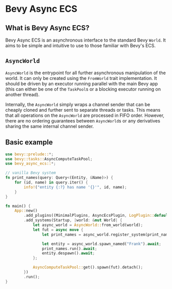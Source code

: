 # Bevy Async ECS

## What is Bevy Async ECS?

Bevy Async ECS is an asynchronous interface to the standard Bevy `World`.
It aims to be simple and intuitive to use to those familiar with Bevy's ECS.

## `AsyncWorld`

`AsyncWorld` is the entrypoint for all further asynchronous manipulation of the world.
It can only be created using the `FromWorld` trait implementation. 
It should be driven by an executor running parallel with the main Bevy app
(this can either be one of the `TaskPool`s or a blocking executor running on another thread).

Internally, the `AsyncWorld` simply wraps a channel sender that can be cheaply cloned and further sent to separate threads or tasks.
This means that all operations on the `AsyncWorld` are processed in FIFO order.
However, there are no ordering guarantees between `AsyncWorld`s or any derivatives sharing the same
internal channel sender.

## Basic example

```rust
use bevy::prelude::*;
use bevy::tasks::AsyncComputeTaskPool;
use bevy_async_ecs::*;

// vanilla Bevy system
fn print_names(query: Query<(Entity, &Name)>) {
	for (id, name) in query.iter() {
		info!("entity {:?} has name '{}'", id, name);
	}
}

fn main() {
	App::new()
		.add_plugins((MinimalPlugins, AsyncEcsPlugin, LogPlugin::default()))
		.add_systems(Startup, |world: &mut World| {
			let async_world = AsyncWorld::from_world(world);
			let fut = async move {
				let print_names = async_world.register_system(print_names).await;

				let entity = async_world.spawn_named("Frank").await;
				print_names.run().await;
				entity.despawn().await;
			};

			AsyncComputeTaskPool::get().spawn(fut).detach();
		})
		.run();
}
```
